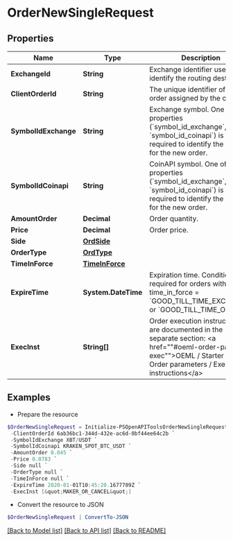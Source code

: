 # OrderNewSingleRequest
## Properties

Name | Type | Description | Notes
------------ | ------------- | ------------- | -------------
**ExchangeId** | **String** | Exchange identifier used to identify the routing destination. | 
**ClientOrderId** | **String** | The unique identifier of the order assigned by the client. | 
**SymbolIdExchange** | **String** | Exchange symbol. One of the properties (&#x60;symbol_id_exchange&#x60;, &#x60;symbol_id_coinapi&#x60;) is required to identify the market for the new order. | [optional] 
**SymbolIdCoinapi** | **String** | CoinAPI symbol. One of the properties (&#x60;symbol_id_exchange&#x60;, &#x60;symbol_id_coinapi&#x60;) is required to identify the market for the new order. | [optional] 
**AmountOrder** | **Decimal** | Order quantity. | 
**Price** | **Decimal** | Order price. | 
**Side** | [**OrdSide**](OrdSide.md) |  | 
**OrderType** | [**OrdType**](OrdType.md) |  | 
**TimeInForce** | [**TimeInForce**](TimeInForce.md) |  | 
**ExpireTime** | **System.DateTime** | Expiration time. Conditionaly required for orders with time_in_force &#x3D; &#x60;GOOD_TILL_TIME_EXCHANGE&#x60; or &#x60;GOOD_TILL_TIME_OEML&#x60;. | [optional] 
**ExecInst** | **String[]** | Order execution instructions are documented in the separate section: &lt;a href&#x3D;&quot;&quot;#oeml-order-params-exec&quot;&quot;&gt;OEML / Starter Guide / Order parameters / Execution instructions&lt;/a&gt;  | [optional] 

## Examples

- Prepare the resource
```powershell
$OrderNewSingleRequest = Initialize-PSOpenAPIToolsOrderNewSingleRequest  -ExchangeId KRAKEN `
 -ClientOrderId 6ab36bc1-344d-432e-ac6d-0bf44ee64c2b `
 -SymbolIdExchange XBT/USDT `
 -SymbolIdCoinapi KRAKEN_SPOT_BTC_USDT `
 -AmountOrder 0.045 `
 -Price 0.0783 `
 -Side null `
 -OrderType null `
 -TimeInForce null `
 -ExpireTime 2020-01-01T10:45:20.1677709Z `
 -ExecInst [&quot;MAKER_OR_CANCEL&quot;]
```

- Convert the resource to JSON
```powershell
$OrderNewSingleRequest | ConvertTo-JSON
```

[[Back to Model list]](../README.md#documentation-for-models) [[Back to API list]](../README.md#documentation-for-api-endpoints) [[Back to README]](../README.md)

